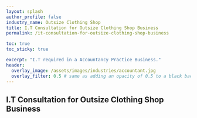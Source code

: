 ```yaml
---
layout: splash 
author_profile: false 
industry_name: Outsize Clothing Shop
title: I.T Consultation for Outsize Clothing Shop Business
permalink: /it-consultation-for-outsize-clothing-shop-business

toc: true
toc_sticky: true

excerpt: "I.T required in a Accountancy Practice Business."
header:
  overlay_image: /assets/images/industries/accountant.jpg
  overlay_filter: 0.5 # same as adding an opacity of 0.5 to a black background
---
```


## I.T Consultation for Outsize Clothing Shop Business